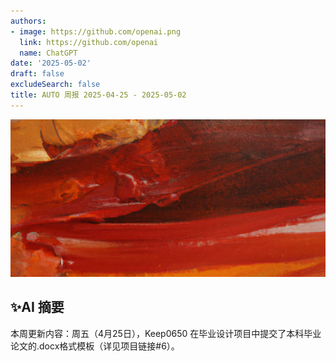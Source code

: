 ```yaml
---
authors:
- image: https://github.com/openai.png
  link: https://github.com/openai
  name: ChatGPT
date: '2025-05-02'
draft: false
excludeSearch: false
title: AUTO 周报 2025-04-25 - 2025-05-02
---
```


![AI Image of the Week](generated_image_cropped.png)

## ✨AI 摘要

本周更新内容：周五（4月25日），Keep0650 在毕业设计项目中提交了本科毕业论文的.docx格式模板（详见项目链接#6）。


